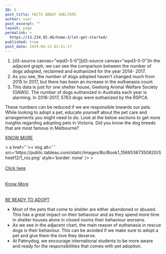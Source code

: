 ```yaml
---
ID: 5
post_title: FACTS ABOUT SHELTERS
author: user
post_excerpt: ""
layout: page
permalink: >
  https://13.234.93.46/home-2/let-get-started/
published: true
post_date: 2019-08-22 01:51:17
---
```

<ol>
<li style="font-weight: 400;">[d3-source canvas="wpd3-5-0"][d3-source canvas="wpd3-5-0"]In the adjacent graph, we can see the comparison between the number of dogs adopted, reclaimed and euthanized for the year 2014- 2017.&nbsp;</li>
<li style="font-weight: 400;">As you see, the number of dogs adopted haven’t changed much from 2015 to 2017, but there has been an increase in the euthanasia count.</li>
<li style="font-weight: 400;">This data is just for one shelter house, Geelong Animal Welfare Society (GAWS). The number of dogs euthanized in Australia each year is alarming. In 2016-2017, 5763 dogs were euthanized by the RSPCA.</li>
</ol>
<p>These numbers can be reduced if we are responsible towards our pets. While looking to adopt a pet, educate yourself about the pet care and arrangements you might need to do. Look at the below sections to get more insights regarding adopting pets in Victoria. Did you know the dog breeds that are most famous in Melbourne?&nbsp;</p>
<p><a href="http://patmydog.tk/home-2/let-get-started/be-ready-to-adopt/registered-dog-breeds/">KNOW MORE</a></p>
<p><noscript>&lt; a href=' '&gt;&lt; img alt=' ' src='https://public.tableau.com/static/images/Bo/Book1_15665367350820/Sheet12/1_rss.png' style='border: none' /&gt;<!-- a--></noscript><object class="tableauViz" style="display: none;" width="300" height="150"><param name="host_url" value="https%3A%2F%2Fpublic.tableau.com%2F"><param name="embed_code_version" value="3"><param name="site_root" value=""><param name="name" value="Book1_15665367350820/Sheet12"><param name="tabs" value="no"><param name="toolbar" value="yes"><param name="static_image" value="https://public.tableau.com/static/images/Bo/Book1_15665367350820/Sheet12/1.png"><param name="animate_transition" value="yes"><param name="display_static_image" value="yes"><param name="display_spinner" value="yes"><param name="display_overlay" value="yes"><param name="display_count" value="yes"></object> &gt;<br><a role="button" href="#"><br>Click here<br></a><br><a role="button" href="http://patmydog.tk/home-2/be-ready-to-adopt/registered-dog-breeds/"><br>Know More<br></a><br><a role="button" href="http://patmydog.tk/home-2/let-get-started/be-ready-to-adopt/"><br>BE READY TO ADOPT<br></a></p>
<p></p>
<ul>
<li style="font-weight: 400;">Most of the pets that come to shelter are either abandoned or abused. This has a great impact on their behaviour and as they spend more time in shelter houses alone in closed rooms their behaviour worsens.&nbsp;</li>
<li style="font-weight: 400;">As we see in the adjacent chart, the main reason of euthanasia in rescue dogs is their behaviour. This can be avoided if we make sure to adopt a pet and give them the love they deserve.</li>
<li style="font-weight: 400;">At Patmydog, we encourage international students to be more aware and ready for the responsibilities that comes with pet adoption.</li>
</ul>

<!-- wp:html -->
<style>
body{
    width:1060px;
    margin:50px auto;
}
path {  stroke: #fff; }
path:hover {  opacity:0.9; }
rect:hover {  fill:blue; }
.axis {  font: 10px sans-serif; }
.legend tr{    border-bottom:1px solid grey; }
.legend tr:first-child{    border-top:1px solid grey; }

.axis path,
.axis line {
  fill: none;
  stroke: #000;
  shape-rendering: crispEdges;
}

.x.axis path {  display: none; }
.legend{
    margin-bottom:76px;
    display:inline-block;
    border-collapse: collapse;
    border-spacing: 0px;
}
.legend td{
    padding:4px 5px;
    vertical-align:bottom;
}
.legendFreq, .legendPerc{
    align:right;
    width:50px;
}

</style>
<body>
<div id='dashboard'>
</div>
<script src="https://d3js.org/d3.v3.min.js"></script>
<script>
function dashboard(id, fData){
    var barColor = 'steelblue';
    function segColor(c){ return {low:"#807dba", mid:"#e08214",high:"#41ab5d"}[c]; }
    
    // compute total for each state.
    fData.forEach(function(d){d.total=d.freq.low+d.freq.mid+d.freq.high;});
    
    // function to handle histogram.
    function histoGram(fD){
        var hG={},    hGDim = {t: 60, r: 0, b: 30, l: 0};
        hGDim.w = 500 - hGDim.l - hGDim.r, 
        hGDim.h = 300 - hGDim.t - hGDim.b;
            
        //create svg for histogram.
        var hGsvg = d3.select(id).append("svg")
            .attr("width", hGDim.w + hGDim.l + hGDim.r)
            .attr("height", hGDim.h + hGDim.t + hGDim.b).append("g")
            .attr("transform", "translate(" + hGDim.l + "," + hGDim.t + ")");

        // create function for x-axis mapping.
        var x = d3.scale.ordinal().rangeRoundBands([0, hGDim.w], 0.1)
                .domain(fD.map(function(d) { return d[0]; }));

        // Add x-axis to the histogram svg.
        hGsvg.append("g").attr("class", "x axis")
            .attr("transform", "translate(0," + hGDim.h + ")")
            .call(d3.svg.axis().scale(x).orient("bottom"));

        // Create function for y-axis map.
        var y = d3.scale.linear().range([hGDim.h, 0])
                .domain([0, d3.max(fD, function(d) { return d[1]; })]);

        // Create bars for histogram to contain rectangles and freq labels.
        var bars = hGsvg.selectAll(".bar").data(fD).enter()
                .append("g").attr("class", "bar");
        
        //create the rectangles.
        bars.append("rect")
            .attr("x", function(d) { return x(d[0]); })
            .attr("y", function(d) { return y(d[1]); })
            .attr("width", x.rangeBand())
            .attr("height", function(d) { return hGDim.h - y(d[1]); })
            .attr('fill',barColor)
            .on("mouseover",mouseover)// mouseover is defined below.
            .on("mouseout",mouseout);// mouseout is defined below.
            
        //Create the frequency labels above the rectangles.
        bars.append("text").text(function(d){ return d3.format(",")(d[1])})
            .attr("x", function(d) { return x(d[0])+x.rangeBand()/2; })
            .attr("y", function(d) { return y(d[1])-5; })
            .attr("text-anchor", "middle");
        
        function mouseover(d){  // utility function to be called on mouseover.
            // filter for selected state.
            var st = fData.filter(function(s){ return s.State == d[0];})[0],
                nD = d3.keys(st.freq).map(function(s){ return {type:s, freq:st.freq[s]};});
               
            // call update functions of pie-chart and legend.    
            pC.update(nD);
            leg.update(nD);
        }
        
        function mouseout(d){    // utility function to be called on mouseout.
            // reset the pie-chart and legend.    
            pC.update(tF);
            leg.update(tF);
        }
        
        // create function to update the bars. This will be used by pie-chart.
        hG.update = function(nD, color){
            // update the domain of the y-axis map to reflect change in frequencies.
            y.domain([0, d3.max(nD, function(d) { return d[1]; })]);
            
            // Attach the new data to the bars.
            var bars = hGsvg.selectAll(".bar").data(nD);
            
            // transition the height and color of rectangles.
            bars.select("rect").transition().duration(500)
                .attr("y", function(d) {return y(d[1]); })
                .attr("height", function(d) { return hGDim.h - y(d[1]); })
                .attr("fill", color);

            // transition the frequency labels location and change value.
            bars.select("text").transition().duration(500)
                .text(function(d){ return d3.format(",")(d[1])})
                .attr("y", function(d) {return y(d[1])-5; });            
        }        
        return hG;
    }
    
    // function to handle pieChart.
    function pieChart(pD){
        var pC ={},    pieDim ={w:250, h: 250};
        pieDim.r = Math.min(pieDim.w, pieDim.h) / 2;
                
        // create svg for pie chart.
        var piesvg = d3.select(id).append("svg")
            .attr("width", pieDim.w).attr("height", pieDim.h).append("g")
            .attr("transform", "translate("+pieDim.w/2+","+pieDim.h/2+")");
        
        // create function to draw the arcs of the pie slices.
        var arc = d3.svg.arc().outerRadius(pieDim.r - 10).innerRadius(0);

        // create a function to compute the pie slice angles.
        var pie = d3.layout.pie().sort(null).value(function(d) { return d.freq; });

        // Draw the pie slices.
        piesvg.selectAll("path").data(pie(pD)).enter().append("path").attr("d", arc)
            .each(function(d) { this._current = d; })
            .style("fill", function(d) { return segColor(d.data.type); })
            .on("mouseover",mouseover).on("mouseout",mouseout);

        // create function to update pie-chart. This will be used by histogram.
        pC.update = function(nD){
            piesvg.selectAll("path").data(pie(nD)).transition().duration(500)
                .attrTween("d", arcTween);
        }        
        // Utility function to be called on mouseover a pie slice.
        function mouseover(d){
            // call the update function of histogram with new data.
            hG.update(fData.map(function(v){ 
                return [v.State,v.freq[d.data.type]];}),segColor(d.data.type));
        }
        //Utility function to be called on mouseout a pie slice.
        function mouseout(d){
            // call the update function of histogram with all data.
            hG.update(fData.map(function(v){
                return [v.State,v.total];}), barColor);
        }
        // Animating the pie-slice requiring a custom function which specifies
        // how the intermediate paths should be drawn.
        function arcTween(a) {
            var i = d3.interpolate(this._current, a);
            this._current = i(0);
            return function(t) { return arc(i(t));    };
        }    
        return pC;
    }
    
    // function to handle legend.
    function legend(lD){
        var leg = {};
            
        // create table for legend.
        var legend = d3.select(id).append("table").attr('class','legend');
        
        // create one row per segment.
        var tr = legend.append("tbody").selectAll("tr").data(lD).enter().append("tr");
            
        // create the first column for each segment.
        tr.append("td").append("svg").attr("width", '16').attr("height", '16').append("rect")
            .attr("width", '16').attr("height", '16')
			.attr("fill",function(d){ return segColor(d.type); });
            
        // create the second column for each segment.
        tr.append("td").text(function(d){ return d.type;});

        // create the third column for each segment.
        tr.append("td").attr("class",'legendFreq')
            .text(function(d){ return d3.format(",")(d.freq);});

        // create the fourth column for each segment.
        tr.append("td").attr("class",'legendPerc')
            .text(function(d){ return getLegend(d,lD);});

        // Utility function to be used to update the legend.
        leg.update = function(nD){
            // update the data attached to the row elements.
            var l = legend.select("tbody").selectAll("tr").data(nD);

            // update the frequencies.
            l.select(".legendFreq").text(function(d){ return d3.format(",")(d.freq);});

            // update the percentage column.
            l.select(".legendPerc").text(function(d){ return getLegend(d,nD);});        
        }
        
        function getLegend(d,aD){ // Utility function to compute percentage.
            return d3.format("%")(d.freq/d3.sum(aD.map(function(v){ return v.freq; })));
        }

        return leg;
    }
    
    // calculate total frequency by segment for all state.
    var tF = ['low','mid','high'].map(function(d){ 
        return {type:d, freq: d3.sum(fData.map(function(t){ return t.freq[d];}))}; 
    });    
    
    // calculate total frequency by state for all segment.
    var sF = fData.map(function(d){return [d.State,d.total];});

    var hG = histoGram(sF), // create the histogram.
        pC = pieChart(tF), // create the pie-chart.
        leg= legend(tF);  // create the legend.
}
</script>

<script>
var freqData=[
{State:'AL',freq:{low:4786, mid:1319, high:249}}
,{State:'AZ',freq:{low:1101, mid:412, high:674}}
,{State:'CT',freq:{low:932, mid:2149, high:418}}
,{State:'DE',freq:{low:832, mid:1152, high:1862}}
,{State:'FL',freq:{low:4481, mid:3304, high:948}}
,{State:'GA',freq:{low:1619, mid:167, high:1063}}
,{State:'IA',freq:{low:1819, mid:247, high:1203}}
,{State:'IL',freq:{low:4498, mid:3852, high:942}}
,{State:'IN',freq:{low:797, mid:1849, high:1534}}
,{State:'KS',freq:{low:162, mid:379, high:471}}
];

dashboard('#dashboard',freqData);
</script>
<!-- /wp:html -->